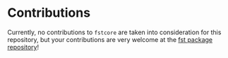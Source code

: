 
# Contributions 

Currently, no contributions to `fstcore` are taken into consideration for this repository, but your contributions
are very welcome at the [fst package repository](https://github.com/fstpackage/fst)!
